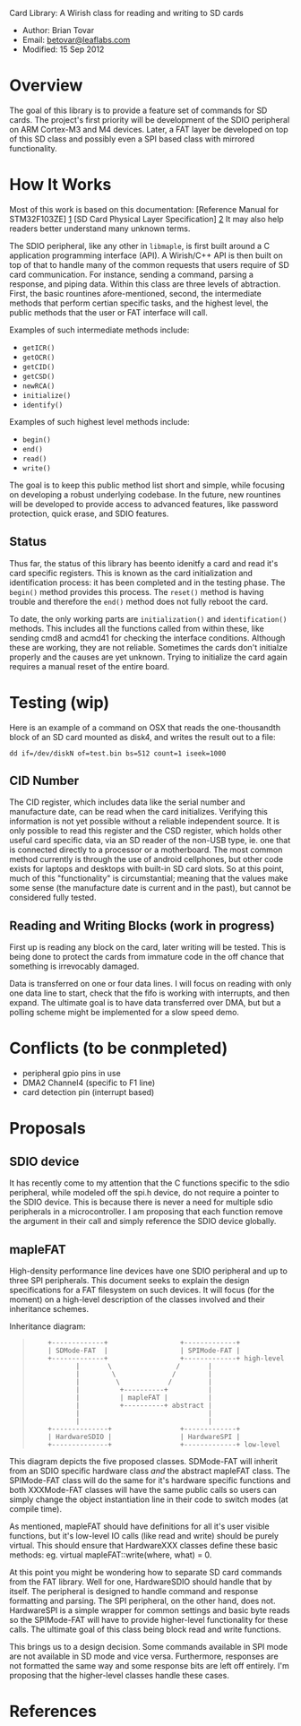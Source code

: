Card Library: A Wirish class for reading and writing to SD cards

* Author: Brian Tovar
* Email: betovar@leaflabs.com
* Modified: 15 Sep 2012

Overview
========

The goal of this library is to provide a feature set of commands for SD cards. 
The project's first priority will be development of the SDIO peripheral on ARM
Cortex-M3 and M4 devices. Later, a FAT layer be developed on top of this SD 
class and possibly even a SPI based class with mirrored functionality.


How It Works
============

Most of this work is based on this documentation:
[Reference Manual for STM32F103ZE] [1]
[SD Card Physical Layer Specification] [2]
It may also help readers better understand many unknown terms.

The SDIO peripheral, like any other in `libmaple`, is first built around a C
 application programming interface (API). A Wirish/C++ API is then built on 
 top of that to handle many of the common requests that users require of SD 
 card communication. For instance, sending a command, parsing a response, and 
 piping data. Within this class are three levels of abtraction. First, the 
 basic rountines afore-mentioned, second, the intermediate methods that 
 perform certian specific tasks, and the highest level, the public methods 
 that the user or FAT interface will call.

Examples of such intermediate methods include:

* `getICR()`
* `getOCR()`
* `getCID()`
* `getCSD()`
* `newRCA()`
* `initialize()`
* `identify()`

Examples of such highest level methods include:

* `begin()`
* `end()`
* `read()`
* `write()`

The goal is to keep this public method list short and simple, while focusing 
on developing a robust underlying codebase. In the future, new rountines will 
be developed to provide access to advanced features, like password protection, 
quick erase, and SDIO features.


Status
------

Thus far, the status of this library has beento idenitfy a card and read it's 
card specific registers. This is known as the card initialization and 
identification process: it has been completed and in the testing phase. 
The `begin()` method provides this process. The `reset()` method is having 
trouble and therefore the `end()` method does not fully reboot the card.

To date, the only working parts are `initialization()` and `identification()` 
methods. This includes all the functions called from within these, like 
sending cmd8 and acmd41 for checking the interface conditions. Although these 
are working, they are not reliable. Sometimes the cards don't initialze 
properly and the causes are yet unknown. Trying to initialize the card again 
requires a manual reset of the entire board.


Testing (wip)
=======

Here is an example of a command on OSX that reads the one-thousandth block of 
an SD card mounted as disk4, and writes the result out to a file:

`dd if=/dev/diskN of=test.bin bs=512 count=1 iseek=1000`

CID Number
----------

The CID register, which includes data like the serial number and manufacture 
date, can be read when the card initializes. Verifying this information is not 
yet possible without a reliable independent source. It is only possible to 
read this register and the CSD register, which holds other useful card 
specific data, via an SD reader of the non-USB type, ie. one that is connected 
directly to a processor or a motherboard. The most common method currently is 
through the use of android cellphones, but other code exists for laptops and 
desktops with built-in SD card slots. So at this point, much of this 
"functionality" is circumstantial; meaning that the values make some sense 
(the manufacture date is current and in the past), but cannot be considered 
fully tested.


Reading and Writing Blocks (work in progress)
--------------------------

First up is reading any block on the card, later writing will be tested. This 
is being done to protect the cards from immature code in the off chance that 
something is irrevocably damaged. 

Data is transferred on one or four data lines. I will focus on reading with 
only one data line to start, check that the fifo is working with interrupts, 
and then expand. The ultimate goal is to have data transferred over DMA, but 
but a polling scheme might be implemented for a slow speed demo.



Conflicts (to be conmpleted)
=========

* peripheral gpio pins in use
* DMA2 Channel4 (specific to F1 line)
* card detection pin (interrupt based)


Proposals
=========

SDIO device
-----------

It has recently come to my attention that the C functions specific to the sdio 
peripheral, while modeled off the spi.h device, do not require a pointer to 
the SDIO device. This is because there is never a need for multiple sdio 
peripherals in a microcontroller. I am proposing that each function remove 
the argument in their call and simply reference the SDIO device globally.

mapleFAT
--------

High-density performance line devices have one SDIO peripheral and up to three
SPI peripherals. This document seeks to explain the design specifications for 
a FAT filesystem on such devices. It will focus (for the moment) on a 
high-level description of the classes involved and their inheritance schemes.

Inheritance diagram:

>         +-------------+                  +-------------+
>         | SDMode-FAT  |                  | SPIMode-FAT |
>         +-------------+                  +-------------+ high-level
>                |       \                /       |
>                |        \              /        |
>                |         \            /         |
>                |          +----------+          |
>                |          | mapleFAT |          |
>                |          +----------+ abstract |
>                |                                |
>                |                                |
>         +--------------+                 +-------------+
>         | HardwareSDIO |                 | HardwareSPI |
>         +--------------+                 +-------------+ low-level

This diagram depicts the five proposed classes. SDMode-FAT will inherit from
an SDIO specific hardware class _and_ the abstract mapleFAT class. The 
SPIMode-FAT class will do the same for it's hardware specific functions and 
both XXXMode-FAT classes will have the same public calls so users can simply 
change the object instantiation line in their code to switch modes (at compile 
time).

As mentioned, mapleFAT should have definitions for all it's user visible 
functions, but it's low-level IO calls (like read and write) should be purely 
virtual. This should ensure that HardwareXXX classes define these basic 
methods: eg. virtual mapleFAT::write(where, what) = 0.

At this point you might be wondering how to separate SD card commands from the 
FAT library. Well for one, HardwareSDIO should handle that by itself. The 
peripheral is designed to handle command and response formatting and parsing.
The SPI peripheral, on the other hand, does not. HardwareSPI is a simple 
wrapper for common settings and basic byte reads so the SPIMode-FAT will have 
to provide higher-level functionality for these calls. The ultimate goal of 
this class being block read and write functions.

This brings us to a design decision. Some commands available in SPI mode are 
not available in SD mode and vice versa. Furthermore, responses are not 
formatted the same way and some response bits are left off entirely. I'm 
proposing that the higher-level classes handle these cases.


References
==========

[1]: <http://www.st.com/internet/com/TECHNICAL_RESOURCES/TECHNICAL_LITERATURE/REFERENCE_MANUAL/CD00171190.pdf>

[2]: <https://www.sdcard.org/downloads/pls/simplified_specs/Part_1_Physical_Layer_Simplified_Specification_Ver_3.01_Final_100518.pdf>
